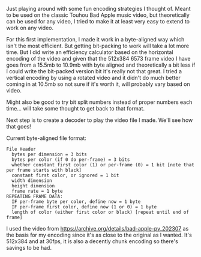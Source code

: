Just playing around with some fun encoding strategies I thought of. Meant to be used on the classic Touhou Bad Apple music video, but theoretically can be used for any video, I tried to make it at least very easy to extend to work on any video.

For this first implementation, I made it work in a byte-aligned way which isn't the most efficient. But getting bit-packing to work will take a lot more time. But I did write an efficiency calculator based on the horizontal encoding of the video and given that the 512x384 6573 frame video I have goes from a 15.5mb to 10.9mb with byte aligned and theoretically a bit less if I could write the bit-packed version bit it's really not that great. I tried a vertical encoding by using a rotated video and it didn't do much better coming in at 10.5mb so not sure if it's worth it, will probably vary based on video.

Might also be good to try bit split numbers instead of proper numbers each time... will take some thought to get back to that format.

Next step is to create a decoder to play the video file I made. We'll see how that goes!

Current byte-aligned file format:
```
File Header
  bytes per dimension = 3 bits
  bytes per color (if 0 do per-frame) = 3 bits
  whether constant first color (1) or per-frame (0) = 1 bit [note that per frame starts with black]
  constant first color, or ignored = 1 bit
  width dimension
  height dimension
  frame rate = 1 byte
REPEATING FRAME DATA:
  IF per-frame byte per color, define now = 1 byte
  IF per-frame first color, define now (1 or 0) = 1 byte
  length of color (either first color or black) [repeat until end of frame]
```

I used the video from https://archive.org/details/bad-apple-pv_202307 as the basis for my encoding since it's as close to the original as I wanted. It's 512x384 and at 30fps, it is also a decently chunk encoding so there's savings to be had.
